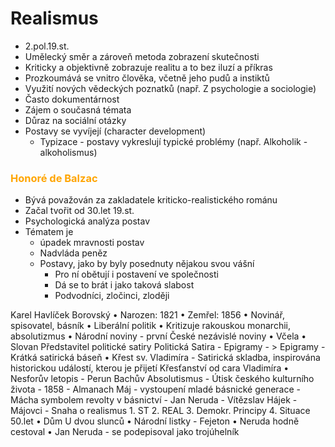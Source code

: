# Realismus
* 2.pol.19.st.
* Umělecký směr a zároveň metoda zobrazení skutečnosti
* Kriticky a objektivně zobrazuje realitu a to bez iluzí a příkras
* Prozkoumává se vnitro člověka, včetně jeho pudů a instiktů
* Využití nových vědeckých poznatků (např. Z psychologie a sociologie)
* Často dokumentárnost
* Zájem o současná témata
* Důraz na sociální otázky
* Postavy se vyvíjejí (character development)
  * Typizace - postavy vykreslují typické problémy (např. Alkoholik - alkoholismus)
 
### <span style="color: orange">Honoré de Balzac</span>
* Bývá považován za zakladatele kriticko-realistického románu
* Začal tvořit od 30.let 19.st.
* Psychologická analýza postav
* Tématem je 
  * úpadek mravnosti postav
  * Nadvláda peněz
  * Postavy, jako by byly posednuty nějakou svou vášní
    * Pro ní obětují i postavení ve společnosti
    * Dá se to brát i jako taková slabost
    * Podvodníci, zločinci, zloději

Karel Havlíček Borovský
	• Narozen: 1821
	• Zemřel: 1856
	• Novinář, spisovatel, básník
	• Liberální politik
	• Kritizuje rakouskou monarchii, absolutizmus
	• Národní noviny 
		-  první České nezávislé noviny
	• Včela
	• Slovan
	Představitel politické satiry
	Politická Satira - Epigramy - > Epigramy
		- Krátká satirická báseň
	• Křest sv. Vladimíra
		- Satirická skladba, inspirována historickou událostí, kterou je přijetí Křesťanství od cara Vladimíra
	• Nesforův letopis
		- Perun
Bachův Absolutismus
	- Útisk českého kulturního života
	- 1858 - Almanach Máj - vystoupení mladé básnické generace
	- Mácha symbolem revolty v básnictví
	- Jan Neruda - Vítězslav Hájek
	- Májovci
	- Snaha o realismus
	1. ST
	2. REAL
	3. Demokr. Principy
	4. Situace 50.let
	• Dům U dvou slunců
	• Národní listky
		- Fejeton
	• Neruda hodně cestoval
	• Jan Neruda - se podepisoval jako trojúhelník
